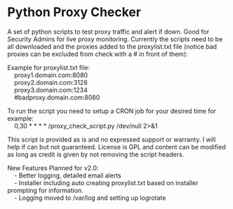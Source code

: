 # Python Proxy Checker <br />
A set of python scripts to test proxy traffic and alert if down. Good for Security Admins for live proxy monitoring. Currently the scripts need to be all downloaded and the proxies added to the proxylist.txt file (notice bad proxies can be excluded from check with a # in front of them):

Example for proxylist.txt file: <br />
&nbsp;&nbsp;&nbsp;&nbsp;proxy1.domain.com:8080 <br />
&nbsp;&nbsp;&nbsp;&nbsp;proxy2.domain.com:3128 <br />
&nbsp;&nbsp;&nbsp;&nbsp;proxy3.domain.com:1234 <br />
&nbsp;&nbsp;&nbsp;&nbsp;#badproxy.domain.com:8080 <br />
  

To run the script you need to setup a CRON job for your desired time for example: <br />
&nbsp;&nbsp;&nbsp;&nbsp;0,30 * * * * /proxy_check_script.py /dev/null 2>&1
  

This script is provided as is and no expressed support or warranty. I will help if can but not guaranteed. License is GPL and content can be modified as long as credit is given by not removing the script headers.


New Features Planned for v2.0:<br />
&nbsp;&nbsp;&nbsp;&nbsp;- Better logging, detailed email alerts <br />
&nbsp;&nbsp;&nbsp;&nbsp;- Installer including auto creating proxylist.txt based on installer prompting for information. <br />
&nbsp;&nbsp;&nbsp;&nbsp;- Logging moved to /var/log and setting up logrotate 
